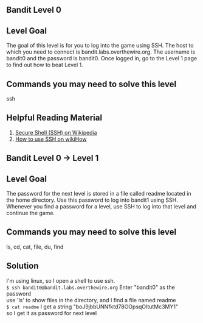 ## Bandit Level 0

## Level Goal

The goal of this level is for you to log into the game using SSH. The host to which you need to connect is bandit.labs.overthewire.org. The username is bandit0 and the password is bandit0. Once logged in, go to the Level 1 page to find out how to beat Level 1.

## Commands you may need to solve this level

ssh

## Helpful Reading Material

1. [Secure Shell (SSH) on Wikipedia](http://en.wikipedia.org/wiki/Secure_Shell)
2. [How to use SSH on wikiHow](http://www.wikihow.com/Use-SSH)


## Bandit Level 0 → Level 1

## Level Goal

The password for the next level is stored in a file called readme located in the home directory. Use this password to log into bandit1 using SSH. Whenever you find a password for a level, use SSH to log into that level and continue the game.

## Commands you may need to solve this level

ls, cd, cat, file, du, find


## Solution

I'm using linux, so I open a shell to use ssh.  
`$ ssh bandit0@bandit.labs.overthewire.org`
Enter "bandit0" as the password  
use 'ls' to show files in the directory, and I find a file named readme  
`$ cat readme`
I get a string "boJ9jbbUNNfktd78OOpsqOltutMc3MY1"  
so I get it as password for next level  

